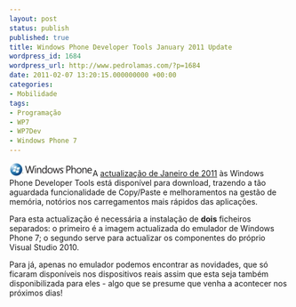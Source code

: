 ```yaml
---
layout: post
status: publish
published: true
title: Windows Phone Developer Tools January 2011 Update
wordpress_id: 1684
wordpress_url: http://www.pedrolamas.com/?p=1684
date: 2011-02-07 13:20:15.000000000 +00:00
categories:
- Mobilidade
tags:
- Programação
- WP7
- WP7Dev
- Windows Phone 7
---
```

[![](wp-content/uploads/2010/07/Windows-Phone-7.jpg "Windows Phone 7")](http://www.microsoft.com/downloads/en/details.aspx?FamilyID=49b9d0c5-6597-4313-912a-f0cca9c7d277)A [actualização de Janeiro de 2011](http://www.microsoft.com/downloads/en/details.aspx?FamilyID=49b9d0c5-6597-4313-912a-f0cca9c7d277) às Windows Phone Developer Tools está disponível para download, trazendo a tão aguardada funcionalidade de Copy/Paste e melhoramentos na gestão de memória, notórios nos carregamentos mais rápidos das aplicações.

Para esta actualização é necessária a instalação de **dois** ficheiros separados: o primeiro é a imagem actualizada do emulador de Windows Phone 7; o segundo serve para actualizar os componentes do próprio Visual Studio 2010.

Para já, apenas no emulador podemos encontrar as novidades, que só ficaram disponíveis nos dispositivos reais assim que esta seja também disponibilizada para eles - algo que se presume que venha a acontecer nos próximos dias!
